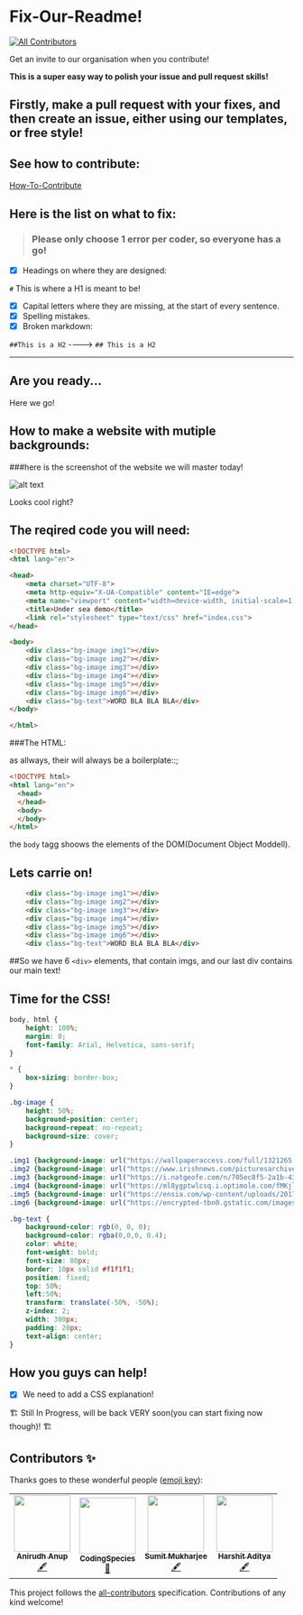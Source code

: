 # Fix-Our-Readme!
<!-- ALL-CONTRIBUTORS-BADGE:START - Do not remove or modify this section -->
[![All Contributors](https://img.shields.io/badge/all_contributors-4-orange.svg?style=flat-square)](#contributors-)
<!-- ALL-CONTRIBUTORS-BADGE:END -->
 Get an invite to our organisation when you contribute!
 
**This is a super easy way to polish your issue and pull request skills!**

## Firstly, make a pull request with your fixes, and then create an issue, either using our templates, or free style!

## See how to contribute: 
[How-To-Contribute](https://github.com/App-Choreography/How-To-Contribute)

## Here is the list on what to fix:

> ### Please only choose 1 error per coder, so everyone has a go!

- [x] Headings on where they are designed:

`#` This is where a H1 is meant to be!

- [x] Capital letters where they are missing, at the start of every sentence.
- [x] Spelling mistakes.
- [x] Broken markdown: 

`##This is a H2` ----> `## This is a H2`

------------------------------------------

## Are you ready...
Here we go!

## How to make a website with mutiple backgrounds:

###here is the screenshot of the website we will master today!

![alt text](https://user-images.githubusercontent.com/70807500/129236192-d50c8137-4cae-4b0f-b489-6b2bdf4458ad.png)

Looks cool right?

## The reqired code you will need:

```html
<!DOCTYPE html>
<html lang="en">

<head>
    <meta charset="UTF-8">
    <meta http-equiv="X-UA-Compatible" content="IE=edge">
    <meta name="viewport" content="width=device-width, initial-scale=1.0">
    <title>Under sea demo</title>
    <link rel="stylesheet" type="text/css" href="index.css">
</head>

<body>
    <div class="bg-image img1"></div>
    <div class="bg-image img2"></div>
    <div class="bg-image img3"></div>
    <div class="bg-image img4"></div>
    <div class="bg-image img5"></div>
    <div class="bg-image img6"></div>
    <div class="bg-text">WORD BLA BLA BLA</div>
</body>

</html>
```

###The HTML:

as allways, their will always be a boilerplate::;

```html
<!DOCTYPE html>
<html lang="en">
  <head>
  </head>
  <body>
  </body>
</html>
```

the `body` tagg shoows the elements of the DOM(Document Object Moddell).

## Lets carrie on!

```html
    <div class="bg-image img1"></div>
    <div class="bg-image img2"></div>
    <div class="bg-image img3"></div>
    <div class="bg-image img4"></div>
    <div class="bg-image img5"></div>
    <div class="bg-image img6"></div>
    <div class="bg-text">WORD BLA BLA BLA</div>
```

##So we have 6 `<div>` elements, that contain imgs, and our last div contains our main text!

## Time for the CSS!

```css
body, html {
    height: 100%;
    margin: 0;
    font-family: Arial, Helvetica, sans-serif;
}

* {
    box-sizing: border-box;
}

.bg-image {
    height: 50%;
    background-position: center;
    background-repeat: no-repeat;
    background-size: cover;
}

.img1 {background-image: url("https://wallpaperaccess.com/full/1321265.jpg");}
.img2 {background-image: url("https://www.irishnews.com/picturesarchive/irishnews/irishnews/2018/03/11/181039187-d87ff77c-48c4-4a04-89d0-feae54f2faec.jpg");}
.img3 {background-image: url("https://i.natgeofe.com/n/705ec8f5-2a1b-43c1-98ba-1d8ebfe58fce/01-trumps-ocean-policy-nationalgeographic_2461163_16x9.jpg?w=636&h=358");}
.img4 {background-image: url("https://ml8ygptwlcsq.i.optimole.com/fMKjlhs-Dn1kuuR_/w:412/h:274/q:auto/https://www.unite.ai/wp-content/uploads/2020/04/fish-288988_960_720.jpg");}
.img5 {background-image: url("https://ensia.com/wp-content/uploads/2017/02/feature_ocean_soundscapes_main2-1-760x378.jpg");}
.img6 {background-image: url("https://encrypted-tbn0.gstatic.com/images?q=tbn:ANd9GcQg069NjXxl1pnbY0J6a7JOkoqAGMp3Kh2YcIfim4M_KX84wvX_sF4e7UFbVnhRg-OWOUU&usqp=CAU");}

.bg-text {
    background-color: rgb(0, 0, 0);
    background-color: rgba(0,0,0, 0.4);
    color: white;
    font-weight: bold;
    font-size: 80px;
    border: 10px solid #f1f1f1;
    position: fixed;
    top: 50%;
    left:50%;
    transform: translate(-50%, -50%);
    z-index: 2;
    width: 300px;
    padding: 20px;
    text-align: center;
}
```
## How you guys can help!

- [x] We need to add a CSS explanation!
 

🏗 Still In Progress, will be back VERY soon(you can start fixing now though)! 🏗


## Contributors ✨

Thanks goes to these wonderful people ([emoji key](https://allcontributors.org/docs/en/emoji-key)):

<!-- ALL-CONTRIBUTORS-LIST:START - Do not remove or modify this section -->
<!-- prettier-ignore-start -->
<!-- markdownlint-disable -->
<table>
  <tr>
    <td align="center"><a href="https://github.com/qwe123coder"><img src="https://avatars.githubusercontent.com/u/72848513?v=4?s=100" width="100px;" alt=""/><br /><sub><b>Anirudh  Anup</b></sub></a><br /><a href="#content-qwe123coder" title="Content">🖋</a></td>
    <td align="center"><a href="https://codingspecies.github.io/MeAndMyApps/"><img src="https://avatars.githubusercontent.com/u/70807500?v=4?s=100" width="100px;" alt=""/><br /><sub><b>CodingSpecies</b></sub></a><br /><a href="#projectManagement-CodingSpecies" title="Project Management">📆</a></td>
    <td align="center"><a href="https://github.com/sumitmukharjeeeeee"><img src="https://avatars.githubusercontent.com/u/59107641?v=4?s=100" width="100px;" alt=""/><br /><sub><b>Sumit Mukharjee</b></sub></a><br /><a href="#content-sumitmukharjeeeeee" title="Content">🖋</a></td>
    <td align="center"><a href="https://github.com/HarshitAditya27"><img src="https://avatars.githubusercontent.com/u/71604531?v=4?s=100" width="100px;" alt=""/><br /><sub><b>Harshit Aditya</b></sub></a><br /><a href="#content-HarshitAditya27" title="Content">🖋</a></td>
  </tr>
</table>

<!-- markdownlint-restore -->
<!-- prettier-ignore-end -->

<!-- ALL-CONTRIBUTORS-LIST:END -->

This project follows the [all-contributors](https://github.com/all-contributors/all-contributors) specification. Contributions of any kind welcome!